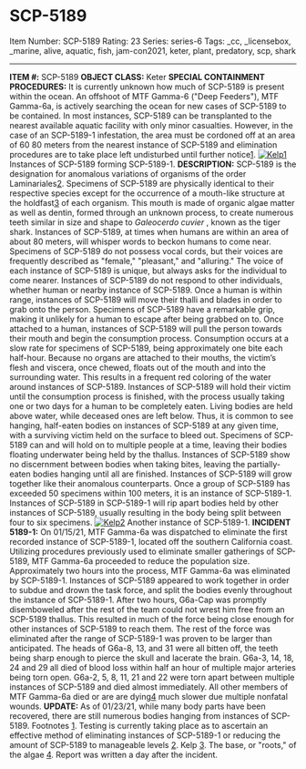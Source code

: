 # SCP-5189
Item Number: SCP-5189
Rating: 23
Series: series-6
Tags: _cc, _licensebox, _marine, alive, aquatic, fish, jam-con2021, keter, plant, predatory, scp, shark

---

**ITEM #:** SCP-5189
**OBJECT CLASS:** Keter
**SPECIAL CONTAINMENT PROCEDURES:** It is currently unknown how much of SCP-5189 is present within the ocean. An offshoot of MTF Gamma-6 ("Deep Feeders"), MTF Gamma-6a, is actively searching the ocean for new cases of SCP-5189 to be contained.
In most instances, SCP-5189 can be transplanted to the nearest available aquatic facility with only minor casualties. However, in the case of an SCP-5189-1 infestation, the area must be cordoned off at an area of 60 80 meters from the nearest instance of SCP-5189 and elimination procedures are to take place left undisturbed until further notice[1](javascript:;).
[![Kelp1](https://scp-wiki.wdfiles.com/local--resized-images/scp-5189/Kelp1/medium.jpg)](https://scp-wiki.wdfiles.com/local--files/scp-5189/Kelp1)
Instances of SCP-5189 forming SCP-5189-1.
**DESCRIPTION:** SCP-5189 is the designation for anomalous variations of organisms of the order Laminariales[2](javascript:;). Specimens of SCP-5189 are physically identical to their respective species except for the occurrence of a mouth-like structure at the holdfast[3](javascript:;) of each organism. This mouth is made of organic algae matter as well as dentin, formed through an unknown process, to create numerous teeth similar in size and shape to _Galeocerdo cuvier_ , known as the tiger shark.
Instances of SCP-5189, at times when humans are within an area of about 80 meters, will whisper words to beckon humans to come near. Specimens of SCP-5189 do not possess vocal cords, but their voices are frequently described as "female," "pleasant," and "alluring." The voice of each instance of SCP-5189 is unique, but always asks for the individual to come nearer. Instances of SCP-5189 do not respond to other individuals, whether human or nearby instance of SCP-5189.
Once a human is within range, instances of SCP-5189 will move their thalli and blades in order to grab onto the person. Specimens of SCP-5189 have a remarkable grip, making it unlikely for a human to escape after being grabbed on to. Once attached to a human, instances of SCP-5189 will pull the person towards their mouth and begin the consumption process.
Consumption occurs at a slow rate for specimens of SCP-5189, being approximately one bite each half-hour. Because no organs are attached to their mouths, the victim’s flesh and viscera, once chewed, floats out of the mouth and into the surrounding water. This results in a frequent red coloring of the water around instances of SCP-5189. Instances of SCP-5189 will hold their victim until the consumption process is finished, with the process usually taking one or two days for a human to be completely eaten. Living bodies are held above water, while deceased ones are left below. Thus, it is common to see hanging, half-eaten bodies on instances of SCP-5189 at any given time, with a surviving victim held on the surface to bleed out.
Specimens of SCP-5189 can and will hold on to multiple people at a time, leaving their bodies floating underwater being held by the thallus. Instances of SCP-5189 show no discernment between bodies when taking bites, leaving the partially-eaten bodies hanging until all are finished.
Instances of SCP-5189 will grow together like their anomalous counterparts. Once a group of SCP-5189 has exceeded 50 specimens within 100 meters, it is an instance of SCP-5189-1. Instances of SCP-5189 in SCP-5189-1 will rip apart bodies held by other instances of SCP-5189, usually resulting in the body being split between four to six specimens.
[![Kelp2](https://scp-wiki.wdfiles.com/local--resized-images/scp-5189/Kelp2/medium.jpg)](https://scp-wiki.wdfiles.com/local--files/scp-5189/Kelp2)
Another instance of SCP-5189-1.
**INCIDENT 5189-1:** On 01/15/21, MTF Gamma-6a was dispatched to eliminate the first recorded instance of SCP-5189-1, located off the southern California coast. Utilizing procedures previously used to eliminate smaller gatherings of SCP-5189, MTF Gamma-6a proceeded to reduce the population size.
Approximately two hours into the process, MTF Gamma-6a was eliminated by SCP-5189-1. Instances of SCP-5189 appeared to work together in order to subdue and drown the task force, and split the bodies evenly throughout the instance of SCP-5189-1.
After two hours, G6a-Cap was promptly disemboweled after the rest of the team could not wrest him free from an SCP-5189 thallus. This resulted in much of the force being close enough for other instances of SCP-5189 to reach them. The rest of the force was eliminated after the range of SCP-5189-1 was proven to be larger than anticipated. The heads of G6a-8, 13, and 31 were all bitten off, the teeth being sharp enough to pierce the skull and lacerate the brain. G6a-3, 14, 18, 24 and 29 all died of blood loss within half an hour of multiple major arteries being torn open. G6a-2, 5, 8, 11, 21 and 22 were torn apart between multiple instances of SCP-5189 and died almost immediately. All other members of MTF Gamma-6a died or are are dying[4](javascript:;) much slower due multiple nonfatal wounds.
**UPDATE:** As of 01/23/21, while many body parts have been recovered, there are still numerous bodies hanging from instances of SCP-5189.
Footnotes
[1](javascript:;). Testing is currently taking place as to ascertain an effective method of eliminating instances of SCP-5189-1 or reducing the amount of SCP-5189 to manageable levels
[2](javascript:;). Kelp
[3](javascript:;). The base, or "roots," of the algae
[4](javascript:;). Report was written a day after the incident.